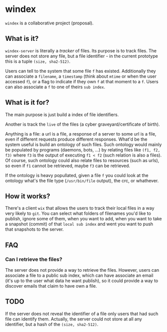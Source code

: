 # windex
`windex` is a collaborative project (proposal).


## What is it?
`windex-server` is literally a _tracker_ of files. Its purpose is to track files. The server does not store any file, but a file identifier - in the current prototype this is a tuple `(size, sha2-512)`.

Users can tell to the system that some file `f` has existed.
Additionally they can associate a `filename`, a `timestamp` (think about `mtime` or when the user accessed `f`), or a flag to indicate if they own `f` at that moment to a `f`.
Users can also associate a `f` to one of theirs `sub index`.


## What is it for?
The main purpose is just build a index of file identifiers.

Another  is track the `live` of the files (a cyber graveyard/certificate of birth).

Anything is a file: a url is a file, a response of a server to some url is a file, even if different requests produce different responses.
What'd be the system useful is build an ontology of such files.
Such ontology would mainly be populated by programs (daemons, bots, ...) by relating files like `(f1, f2, f3)` where `f3` is the output of executing `f1 < f2`  (such relation is also a files).
Of course, such ontology could also relate files to resources (such as urls), so even if `f1` cannot be retrieved, maybe `f3` can be retrieved.

If the ontology is heavy popullated, given a file `f` you could look at the ontology what's the file type (`/usr/bin/file` output), the crc, or whathever.


## How it works?
There's a client `wix` that allows the users to track their local files in a way very likely to `git`. You can select what folders of filenames you'd like to publish, ignore some of them, when you want to add, when you want to take a snapshot (commit) of that `local sub index` and went you want to push that snapshots to the server.


## FAQ

### Can I retrieve the files?
The server does not provide a way to retrieve the files. However, users can associate a file to a public sub index, which can have associate an email (it's up to the user what data he want publish), so it could provide a way to discover emails that claim to have own a file.


## TODO
If the server does not reveal the identifier of a file only users that had such file can identify them.
Actually, the server could not store at all any identifier, but a hash of the `(size, sha2-512)`.
